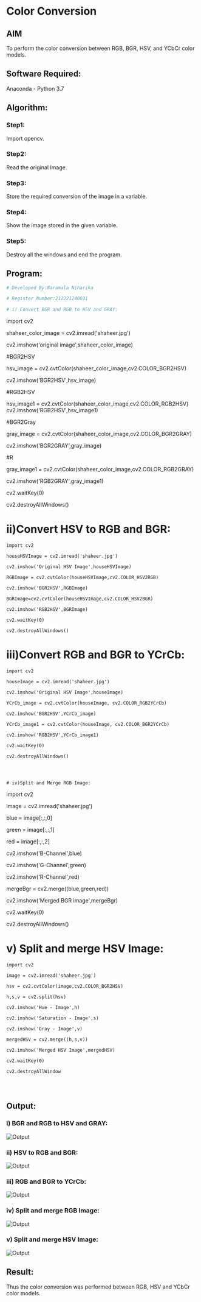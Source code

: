 # Color Conversion
## AIM
To perform the color conversion between RGB, BGR, HSV, and YCbCr color models.

## Software Required:
Anaconda - Python 3.7
## Algorithm:
### Step1:
Import opencv.
### Step2:
Read the original Image.

### Step3:
Store the required conversion of the image in a variable.

### Step4:
Show the image stored in the given variable.

### Step5:
 Destroy all the windows and end the program.

## Program:
```python
# Developed By:Naramala Niharika

# Register Number:212221240031

# i) Convert BGR and RGB to HSV and GRAY:
```
import cv2

shaheer_color_image = cv2.imread('shaheer.jpg')

cv2.imshow('original image',shaheer_color_image)

#BGR2HSV

hsv_image = cv2.cvtColor(shaheer_color_image,cv2.COLOR_BGR2HSV)

cv2.imshow('BGR2HSV',hsv_image)

#RGB2HSV

hsv_image1 = cv2.cvtColor(shaheer_color_image,cv2.COLOR_RGB2HSV)
cv2.imshow('RGB2HSV',hsv_image1)

#BGR2Gray

gray_image = cv2.cvtColor(shaheer_color_image,cv2.COLOR_BGR2GRAY)

cv2.imshow('BGR2GRAY',gray_image)

#R

gray_image1 = cv2.cvtColor(shaheer_color_image,cv2.COLOR_RGB2GRAY)

cv2.imshow('RGB2GRAY',gray_image1)

cv2.waitKey(0)

cv2.destroyAllWindows()

# ii)Convert HSV to RGB and BGR:

```
import cv2

houseHSVImage = cv2.imread('shaheer.jpg')

cv2.imshow('Original HSV Image',houseHSVImage)

RGBImage = cv2.cvtColor(houseHSVImage,cv2.COLOR_HSV2RGB)

cv2.imshow('BGR2HSV',RGBImage)

BGRImage=cv2.cvtColor(houseHSVImage,cv2.COLOR_HSV2BGR)

cv2.imshow('RGB2HSV',BGRImage)

cv2.waitKey(0)

cv2.destroyAllWindows()

```
# iii)Convert RGB and BGR to YCrCb:

```
import cv2

houseImage = cv2.imread('shaheer.jpg')

cv2.imshow('Original HSV Image',houseImage)

YCrCb_image = cv2.cvtColor(houseImage, cv2.COLOR_RGB2YCrCb)

cv2.imshow('BGR2HSV',YCrCb_image)

YCrCb_image1 = cv2.cvtColor(houseImage, cv2.COLOR_BGR2YCrCb)

cv2.imshow('RGB2HSV',YCrCb_image1)

cv2.waitKey(0)

cv2.destroyAllWindows()




# iv)Split and Merge RGB Image:
```
import cv2

image = cv2.imread('shaheer.jpg')

blue = image[:,:,0]

green = image[:,:,1]

red = image[:,:,2]

cv2.imshow('B-Channel',blue)

cv2.imshow('G-Channel',green)

cv2.imshow('R-Channel',red)

mergeBgr = cv2.merge((blue,green,red))

cv2.imshow('Merged BGR image',mergeBgr)

cv2.waitKey(0)

cv2.destroyAllWindows()




# v) Split and merge HSV Image:
```
import cv2

image = cv2.imread('shaheer.jpg')

hsv = cv2.cvtColor(image,cv2.COLOR_BGR2HSV)

h,s,v = cv2.split(hsv)

cv2.imshow('Hue - Image',h)

cv2.imshow('Saturation - Image',s)

cv2.imshow('Gray - Image',v)

mergedHSV = cv2.merge((h,s,v))

cv2.imshow('Merged HSV Image',mergedHSV)

cv2.waitKey(0)

cv2.destroyAllWindow




```
## Output:

### i) BGR and RGB to HSV and GRAY:

![Output](https://github.com/naramala-niharika/Color-Conversion/blob/main/G1.PNG?raw=true)

### ii) HSV to RGB and BGR:

![Output](https://github.com/naramala-niharika/Color-Conversion/blob/main/G2.PNG?raw=true)

### iii) RGB and BGR to YCrCb:

![Output](https://github.com/naramala-niharika/Color-Conversion/blob/main/G3.PNG?raw=true)

### iv) Split and merge RGB Image:

![Output](https://github.com/naramala-niharika/Color-Conversion/blob/main/G4.PNG?raw=true)

### v) Split and merge HSV Image:

![Output](https://github.com/naramala-niharika/Color-Conversion/blob/main/G5.PNG?raw=true)


## Result:
Thus the color conversion was performed between RGB, HSV and YCbCr color models.
